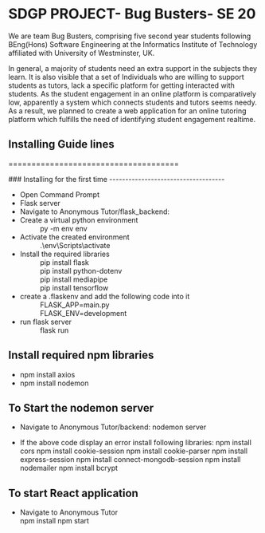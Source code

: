 # SDGP PROJECT- Bug Busters- SE 20

We are team Bug Busters, comprising five second year students following BEng(Hons) Software Engineering at the Informatics Institute of Technology affiliated with University of Westminster, UK. 

In general, a majority of students need an extra support in the subjects they learn. It is also visible that a set of Individuals who are willing to support students as tutors, lack a specific platform for getting interacted with students. As the student engagement in an online platform is comparatively low, apparently a system which connects students and tutors seems needy. As a result, we planned to create a web application for an online tutoring platform which fulfills the need of identifying student engagement realtime.



## Installing Guide lines
=====================================

<dl>### Installing for the first time
------------------------------------

  * <dt>Open Command Prompt

  * <dt>Flask server
 
  * <dt>Navigate to Anonymous Tutor/flask_backend:</dt>

  * <dt>Create a virtual python environment</dt>
    <dd>py -m env env</dd>

  * <dt>Activate the created environment</dt>
    <dd>.\env\Scripts\activate</dd>

  * <dt>Install the required libraries</dt>
    <dd>pip install flask</dd>
    <dd>pip install python-dotenv</dd>
    <dd>pip install mediapipe</dd>
    <dd>pip install tensorflow</dd>

  * <dt>create a .flaskenv and add the following code into it</dt>
    <dd>FLASK_APP=main.py</dd>
    <dd>FLASK_ENV=development</dd>

  * <dt>run flask server</dt>
    <dd>flask run</dd>
  </dl>

 Install required npm libraries
------------------------------------
  * npm install axios
  * npm install nodemon
 
To Start the nodemon server
------------------------------------

  * Navigate to Anonymous Tutor/backend:
    nodemon server
  
  * If the above code display an error install following libraries:
    npm install cors
    npm install cookie-session
    npm install cookie-parser
    npm install express-session
    npm install connect-mongodb-session
    npm install nodemailer
    npm install bcrypt
  
To start React application  
------------------------------------
  * Navigate to Anonymous Tutor  
    npm install
    npm start



